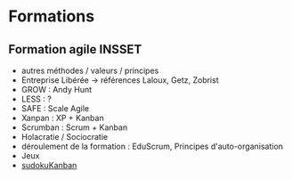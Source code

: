 # Formations

## Formation agile INSSET
- autres méthodes / valeurs / principes
 - Entreprise Libérée -> références Laloux, Getz, Zobrist
 - GROW : Andy Hunt
 - LESS : ?
 - SAFE : Scale Agile
 - Xanpan : XP + Kanban
 - Scrumban : Scrum + Kanban
 - Holacratie / Sociocratie
- déroulement de la formation : EduScrum, Principes d'auto-organisation
- Jeux
 - [sudokuKanban](http://www.unbounddna.com/resources/agile-games/sudokuban-a-kanban-in-action-puzzle-game/)
 


 
